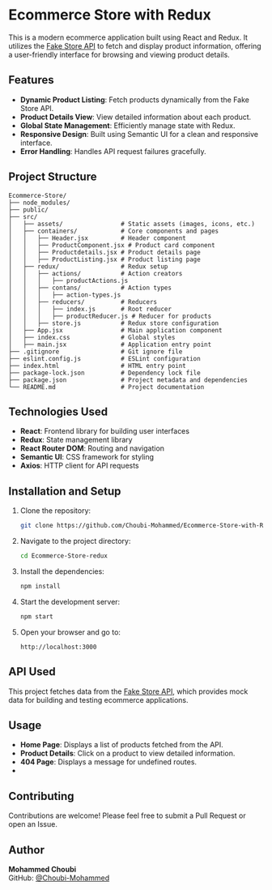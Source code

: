 # Ecommerce Store with Redux

This is a modern ecommerce application built using React and Redux. It utilizes the [Fake Store API](https://fakestoreapi.com/) to fetch and display product information, offering a user-friendly interface for browsing and viewing product details.

## Features

- **Dynamic Product Listing**: Fetch products dynamically from the Fake Store API.
- **Product Details View**: View detailed information about each product.
- **Global State Management**: Efficiently manage state with Redux.
- **Responsive Design**: Built using Semantic UI for a clean and responsive interface.
- **Error Handling**: Handles API request failures gracefully.

## Project Structure

```
Ecommerce-Store/
├── node_modules/
├── public/
├── src/
│   ├── assets/                # Static assets (images, icons, etc.)
│   ├── containers/            # Core components and pages
│   │   ├── Header.jsx         # Header component
│   │   ├── ProductComponent.jsx # Product card component
│   │   ├── Productdetails.jsx # Product details page
│   │   ├── ProductListing.jsx # Product listing page
│   ├── redux/                 # Redux setup
│   │   ├── actions/           # Action creators
│   │   │   ├── productActions.js
│   │   ├── contans/           # Action types
│   │   │   ├── action-types.js
│   │   ├── reducers/          # Reducers
│   │   │   ├── index.js       # Root reducer
│   │   │   ├── productReducer.js # Reducer for products
│   │   ├── store.js           # Redux store configuration
│   ├── App.jsx                # Main application component
│   ├── index.css              # Global styles
│   ├── main.jsx               # Application entry point
├── .gitignore                 # Git ignore file
├── eslint.config.js           # ESLint configuration
├── index.html                 # HTML entry point
├── package-lock.json          # Dependency lock file
├── package.json               # Project metadata and dependencies
└── README.md                  # Project documentation
```

## Technologies Used

- **React**: Frontend library for building user interfaces
- **Redux**: State management library
- **React Router DOM**: Routing and navigation
- **Semantic UI**: CSS framework for styling
- **Axios**: HTTP client for API requests

## Installation and Setup

1. Clone the repository:

   ```bash
   git clone https://github.com/Choubi-Mohammed/Ecommerce-Store-with-Redux.git
   ```

2. Navigate to the project directory:

   ```bash
   cd Ecommerce-Store-redux
   ```

3. Install the dependencies:

   ```bash
   npm install
   ```

4. Start the development server:

   ```bash
   npm start
   ```

5. Open your browser and go to:

   ```
   http://localhost:3000
   ```

## API Used

This project fetches data from the [Fake Store API](https://fakestoreapi.com/), which provides mock data for building and testing ecommerce applications.

## Usage

- **Home Page**: Displays a list of products fetched from the API.
- **Product Details**: Click on a product to view detailed information.
- **404 Page**: Displays a message for undefined routes.
- 
## Contributing

Contributions are welcome! Please feel free to submit a Pull Request or open an Issue.

## Author

**Mohammed Choubi**  
GitHub: [@Choubi-Mohammed](https://github.com/Choubi-Mohammed)

